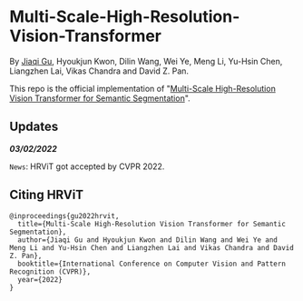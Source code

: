 # Multi-Scale-High-Resolution-Vision-Transformer
By [Jiaqi Gu](https://jeremiemelo.github.io/), Hyoukjun Kwon, Dilin Wang, Wei Ye, Meng Li, Yu-Hsin Chen, Liangzhen Lai, Vikas Chandra and David Z. Pan.

This repo is the official implementation of "[Multi-Scale High-Resolution Vision Transformer for Semantic Segmentation](https://arxiv.org/abs/2111.01236)".

## Updates
***03/02/2022***

`News`: HRViT got accepted by CVPR 2022.

## Citing HRViT

```
@inproceedings{gu2022hrvit,
  title={Multi-Scale High-Resolution Vision Transformer for Semantic Segmentation},
  author={Jiaqi Gu and Hyoukjun Kwon and Dilin Wang and Wei Ye and Meng Li and Yu-Hsin Chen and Liangzhen Lai and Vikas Chandra and David Z. Pan},
  booktitle={International Conference on Computer Vision and Pattern Recognition (CVPR)},
  year={2022}
}
```
